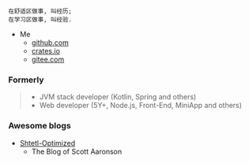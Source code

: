 
```
在舒适区做事, 叫经历;
在学习区做事, 叫经验.
```

* Me
  - [github.com](https://github.com/haoxins)
  - [crates.io](https://crates.io/users/haoxins)
  - [gitee.com](https://gitee.com/haoxins)

### Formerly

> * JVM stack developer (Kotlin, Spring and others)
> * Web developer (5Y+, Node.js, Front-End, MiniApp and others)

### Awesome blogs

* [Shtetl-Optimized](https://www.scottaaronson.com/blog/)
  - The Blog of Scott Aaronson

